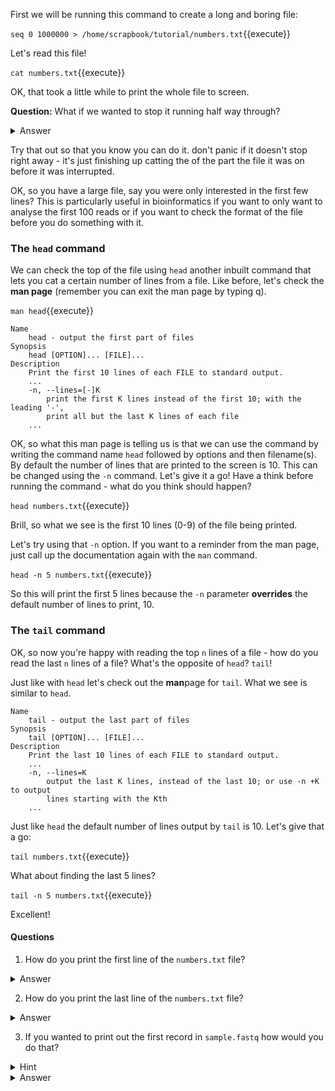 First we will be running this command to create a long and boring file:

`seq 0 1000000 > /home/scrapbook/tutorial/numbers.txt`{{execute}}

Let's read this file!

`cat numbers.txt`{{execute}}

OK, that took a little while to print the whole file to screen.

**Question:** What if we wanted to stop it running half way through?

<details>
    <summary>Answer</summary>
        Use `ctrl + c`.
</details>


Try that out so that you know you can do it. don't panic if it doesn't stop 
right away - it's just finishing up catting the of the part the file it was on 
before it was interrupted.

OK, so you have a large file, say you were only interested in the first few 
lines?  This is particularly useful in bioinformatics if you want to only want 
to analyse the first 100 reads or if you want to check the format of the file 
before you do something with it.


### The `head` command

We can check the top of the file using `head` another inbuilt command that lets 
you cat a certain number of lines from a file.  Like before, let's check the 
**man page** (remember you can exit the man page by typing q).

`man head`{{execute}}

```shell
Name
    head - output the first part of files
Synopsis
    head [OPTION]... [FILE]...
Description
    Print the first 10 lines of each FILE to standard output.
    ...
    -n, --lines=[-]K
        print the first K lines instead of the first 10; with the leading '-', 
        print all but the last K lines of each file
    ...
```

OK, so what this man page is telling us is that we can use the command by 
writing the command name `head` followed by options and then filename(s). By 
default the number of lines that are printed to the screen is 10.  This can be 
changed using the `-n` command.  Let's give it a go! Have a think before 
running the command - what do you think should happen?

`head numbers.txt`{{execute}}

Brill, so what we see is the first 10 lines (0-9) of the file being printed.  

Let's try using that `-n` option.  If you want to a reminder from the man page, 
just call up the documentation again with the `man` command.
 
`head -n 5 numbers.txt`{{execute}}

So this will print the first 5 lines because the `-n` parameter **overrides** 
the default number of lines to print, 10.

### The `tail` command

OK, so now you're happy with reading the top `n` lines of a file - how do you 
read the last `n` lines of a file? What's the opposite of `head`? `tail`!

Just like with `head` let's check out the **man**page for `tail`.  What we see 
is similar to `head`.

```shell
Name
    tail - output the last part of files
Synopsis
    tail [OPTION]... [FILE]...
Description
    Print the last 10 lines of each FILE to standard output.
    ...
    -n, --lines=K
        output the last K lines, instead of the last 10; or use -n +K to output 
        lines starting with the Kth
    ...
```
Just like `head` the default number of lines output by `tail` is 10.  Let's 
give that a go:

`tail numbers.txt`{{execute}}

What about finding the last 5 lines?

`tail -n 5 numbers.txt`{{execute}}

Excellent!

#### Questions
1. How do you print the first line of the `numbers.txt` file?
<details>
    <summary>Answer</summary>
        `head -n 1 numbers.txt`{{execute}}
</details>

2. How do you print the last line of the `numbers.txt` file?
<details>
    <summary>Answer</summary>
        `tail -n 1 numbers.txt`{{execute}}
</details>

3. If you wanted to print out the first record in `sample.fastq` how would you 
do that?
<details>
    <summary>Hint</summary>
        Remember that fastq have 4 lines per record, so you'll need to 
        grab the first 4 lines using `head`.
</details>
<details>
    <summary>Answer</summary>
        `head -n 4 sample.fastq`{{execute}}
</details>
